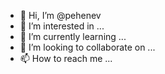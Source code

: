 - 👋 Hi, I’m @pehenev
- 👀 I’m interested in ...
- 🌱 I’m currently learning ...
- 💞️ I’m looking to collaborate on ...
- 📫 How to reach me ...

<!---
pehenev/pehenev is a ✨ special ✨ repository because its `README.md` (this file) appears on your GitHub profile.
You can click the Preview link to take a look at your changes.
--->
